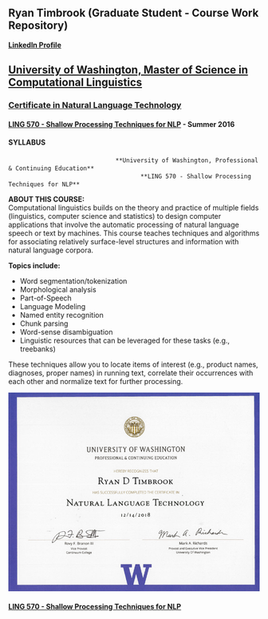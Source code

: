 ## Ryan Timbrook (Graduate Student - Course Work Repository)
**[LinkedIn Profile](https://www.linkedin.com/in/ryantimbrook/)**

## [University of Washington, Master of Science in Computational Linguistics](https://www.compling.uw.edu/?utm_source=pce.uw.edu&utm_medium=referral&utm_campaign=(not%20set))
### [Certificate in Natural Language Technology](https://www.pce.uw.edu/certificates/natural-language-technology)

#### [LING 570 - Shallow Processing Techniques for NLP](https://www.pce.uw.edu/courses/shallow-processing-techniques-for-natural-language-processing) - Summer 2016
#### SYLLABUS

                                  **University of Washington, Professional & Continuing Education**
                                         **LING 570 - Shallow Processing Techniques for NLP**     

**ABOUT THIS COURSE:** <br>
Computational linguistics builds on the theory and practice of multiple fields (linguistics, computer science and statistics) to design computer applications that involve the automatic processing of natural language speech or text by machines. This course teaches techniques and algorithms for associating relatively surface-level structures and information with natural language corpora.

**Topics include:** <br>
* Word segmentation/tokenization
* Morphological analysis
* Part-of-Speech
* Language Modeling
* Named entity recognition
* Chunk parsing
* Word-sense disambiguation
* Linguistic resources that can be leveraged for these tasks (e.g., treebanks)

These techniques allow you to locate items of interest (e.g., product names, diagnoses, proper names) in running text, correlate their occurrences with each other and normalize text for further processing.



![UW_NLT_Certificate](./images/UW_NLT_Certificate_RyanTimbrook.png)


#### [LING 570 - Shallow Processing Techniques for NLP](https://www.pce.uw.edu/courses/shallow-processing-techniques-for-natural-language-processing)

